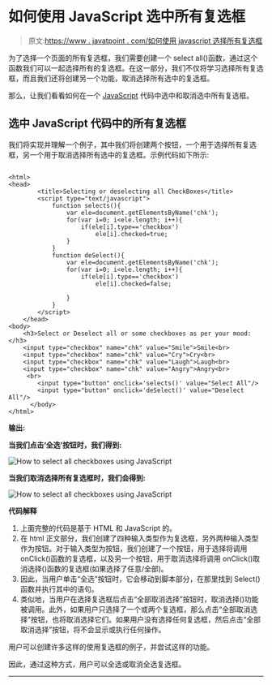 # 如何使用 JavaScript 选中所有复选框

> 原文:[https://www . javatpoint . com/如何使用 javascript 选择所有复选框](https://www.javatpoint.com/how-to-select-all-checkboxes-using-javascript)

为了选择一个页面的所有复选框，我们需要创建一个 select all()函数，通过这个函数我们可以一起选择所有的复选框。在这一部分，我们不仅将学习选择所有复选框，而且我们还将创建另一个功能，取消选择所有选中的复选框。

那么，让我们看看如何在一个 [JavaScript](https://www.javatpoint.com/javascript-tutorial) 代码中选中和取消选中所有复选框。

## 选中 JavaScript 代码中的所有复选框

我们将实现并理解一个例子，其中我们将创建两个按钮，一个用于选择所有复选框，另一个用于取消选择所有选中的复选框。示例代码如下所示:

```

<html>
<head>
		<title>Selecting or deselecting all CheckBoxes</title>
		<script type="text/javascript">
			function selects(){
				var ele=document.getElementsByName('chk');
				for(var i=0; i<ele.length; i++){
					if(ele[i].type=='checkbox')
						ele[i].checked=true;
				}
			}
			function deSelect(){
				var ele=document.getElementsByName('chk');
				for(var i=0; i<ele.length; i++){
					if(ele[i].type=='checkbox')
						ele[i].checked=false;

				}
			}			
		</script>
	</head>
<body>
	<h3>Select or Deselect all or some checkboxes as per your mood:</h3>
	<input type="checkbox" name="chk" value="Smile">Smile<br>
	<input type="checkbox" name="chk" value="Cry">Cry<br>
	<input type="checkbox" name="chk" value="Laugh">Laugh<br>
	<input type="checkbox" name="chk" value="Angry">Angry<br>
     <br>
		<input type="button" onclick='selects()' value="Select All"/>
		<input type="button" onclick='deSelect()' value="Deselect All"/>
      </body>
</html>

```

**输出:**

**当我们点击‘全选’按钮时，我们得到:**

![How to select all checkboxes using JavaScript](../Images/b407a9b120f175e2df9f3d92366d6940.png)

**当我们取消选择所有复选框时，我们会得到:**

![How to select all checkboxes using JavaScript](../Images/d60eddf3691e13ce661d0a35e8146e03.png)

**代码解释**

1.  上面完整的代码是基于 HTML 和 JavaScript 的。
2.  在 html 正文部分，我们创建了四种输入类型作为复选框，另外两种输入类型作为按钮。对于输入类型为按钮，我们创建了一个按钮，用于选择将调用 onClick()函数的复选框，以及另一个按钮，用于取消选择将调用 onClick()取消选择()函数的复选框(如果选择了任意/全部)。
3.  因此，当用户单击“全选”按钮时，它会移动到脚本部分，在那里找到 Select()函数并执行其中的语句。
4.  类似地，当用户在选择复选框后点击“全部取消选择”按钮时，取消选择()功能被调用。此外，如果用户只选择了一个或两个复选框，那么点击“全部取消选择”按钮，也将取消选择它们。如果用户没有选择任何复选框，然后点击“全部取消选择”按钮，将不会显示或执行任何操作。

用户可以创建许多这样的使用复选框的例子，并尝试这样的功能。

因此，通过这种方式，用户可以全选或取消全选复选框。

* * *